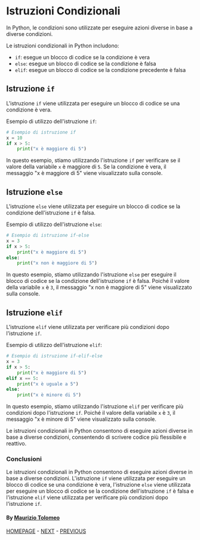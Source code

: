 # Istruzioni Condizionali

In Python, le condizioni sono utilizzate per eseguire azioni diverse in base a diverse condizioni.

Le istruzioni condizionali in Python includono:

- `if`: esegue un blocco di codice se la condizione è vera
- `else`: esegue un blocco di codice se la condizione è falsa
- `elif`: esegue un blocco di codice se la condizione precedente è falsa

## Istruzione `if`

L'istruzione `if` viene utilizzata per eseguire un blocco di codice se una condizione è vera.

Esempio di utilizzo dell'istruzione `if`:

```python
# Esempio di istruzione if
x = 10
if x > 5:
    print("x è maggiore di 5")
```

In questo esempio, stiamo utilizzando l'istruzione `if` per verificare se il valore della variabile `x` è maggiore di `5`. Se la condizione è vera, il messaggio "x è maggiore di 5" viene visualizzato sulla console.

## Istruzione `else`

L'istruzione `else` viene utilizzata per eseguire un blocco di codice se la condizione dell'istruzione `if` è falsa.

Esempio di utilizzo dell'istruzione `else`:

```python
# Esempio di istruzione if-else
x = 3
if x > 5:
    print("x è maggiore di 5")
else:
    print("x non è maggiore di 5")
```

In questo esempio, stiamo utilizzando l'istruzione `else` per eseguire il blocco di codice se la condizione dell'istruzione `if` è falsa. Poiché il valore della variabile `x` è `3`, il messaggio "x non è maggiore di 5" viene visualizzato sulla console.

## Istruzione `elif`

L'istruzione `elif` viene utilizzata per verificare più condizioni dopo l'istruzione `if`.

Esempio di utilizzo dell'istruzione `elif`:

```python
# Esempio di istruzione if-elif-else
x = 3
if x > 5:
    print("x è maggiore di 5")
elif x == 5:
    print("x è uguale a 5")
else:
    print("x è minore di 5")
```

In questo esempio, stiamo utilizzando l'istruzione `elif` per verificare più condizioni dopo l'istruzione `if`. Poiché il valore della variabile `x` è `3`, il messaggio "x è minore di 5" viene visualizzato sulla console.

Le istruzioni condizionali in Python consentono di eseguire azioni diverse in base a diverse condizioni, consentendo di scrivere codice più flessibile e reattivo.

### Conclusioni

Le istruzioni condizionali in Python consentono di eseguire azioni diverse in base a diverse condizioni. L'istruzione `if` viene utilizzata per eseguire un blocco di codice se una condizione è vera, l'istruzione `else` viene utilizzata per eseguire un blocco di codice se la condizione dell'istruzione `if` è falsa e l'istruzione `elif` viene utilizzata per verificare più condizioni dopo l'istruzione `if`.

#### By [Maurizio Tolomeo](https://github.com/moris88)

[HOMEPAGE](https://moris88.github.io/formazione-python/) - [NEXT](/lezioni/lezione11.md) - [PREVIOUS](/lezioni/lezione9.md)
